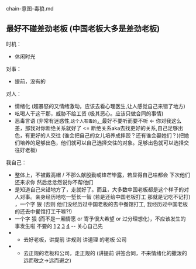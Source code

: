 
chain-意图-毒狼.md

## 最好不碰差劲老板 (中国老板大多是差劲老板)

时机：
- 休闲时光

对事：
- 提前，没有的

对人：
- 情绪化  (超暴怒的又情绪激动，应该去看心理医生,让人感觉自己来错了地方)
- 吆喝人干这干那，威胁不给工资  (极其恶心。应该只做合同的事情)
- 恶毒言语 (非常有迷惑性,`这个人有毒的`[，](https://github.com/7900ms/000nottheater_deserted_systemlibrary/blob/master/supplementary/slang-FUD.md)最好不要听而要不听 <- 你对我这么差，那我对你断绝关系就好了 <= 断绝关系aka去找更好的关系,自己足够出色，有更好的人交往 (谁会把自己的女儿培养成摔跤？还有谁会娶她们？)把她们培养的足够出色，他们就可以自己选择交往的对象。足够出色就可以选择交往好老板)

我自己：
- 整体上，不被戴高帽 / 不那么献殷勤或锋芒毕露，若显得自己啥都会 下次他们还来求你 然后忿忿然说你不帮他们
- 是知道自己来错地方了，走就好了。而且，大多数中国老板都是这个样子的对人对事。亲身经历地吃一堑长一智 (若是还给中国老板打工 那就是记吃不记打) ，一个字 狠 (否则 他们没经历过中国老板的去中餐馆打工, 我经历过中国老板的还去中餐馆打工干嘛?!)
- 一个字 狠 (而不是一厢情愿 or 寄予很大希望 or 过分理想化)，不应该发生的事发生啦 不要的 [1](https://www.youtube.com/watch?v=39UmAn3F3ro#北京市民对六四的反应) [2](https://www.youtube.com/watch?v=ENrGa0Dh-6E#查良鏞論六四) [3](https://www.youtube.com/watch?v=ENrGa0Dh-6E##特别不应该发生的事情就发生啦-以后就不跟它发生任何联系-很难过-越来越不开心当然也会考虑去移民的) [4](https://www.youtube.com/watch?v=HAUo4kBkTvU#陈道明妻子杜宪) -- 关心自己先
- - 去好老板，讲提前 讲规则 讲道理 的老板 公司
- - 去正规的老板和公司，走正规的 (讲提前 讲签合同，不来情绪化的撒泼的 远而敬之->远而避之)


